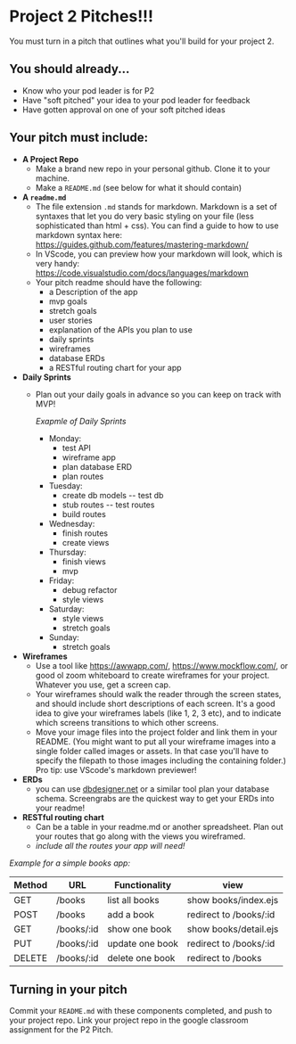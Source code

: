 # Project 2 Pitches!!!
You must turn in a pitch that outlines what you'll build for your project 2. 

## You should already...
- Know who your pod leader is for P2
- Have "soft pitched" your idea to your pod leader for feedback
- Have gotten approval on one of your soft pitched ideas

## Your pitch must include:
* **A Project Repo**
  - Make a brand new repo in your personal github. Clone it to your machine.
  - Make a `README.md` (see below for what it should contain)
* **A `readme.md`**
  - The file extension `.md` stands for markdown. Markdown is a set of syntaxes that let you do very basic styling on your file (less sophisticated than html + css). You can find a guide to how to use markdown syntax here: https://guides.github.com/features/mastering-markdown/
  - In VScode, you can preview how your markdown will look, which is very handy: https://code.visualstudio.com/docs/languages/markdown
  - Your pitch readme should have the following:
    - a Description of the app
    - mvp goals
    - stretch goals
    - user stories 
    - explanation of the APIs you plan to use 
    - daily sprints
    - wireframes
    - database ERDs
    - a RESTful routing chart for your app
* **Daily Sprints** 
  * Plan out your daily goals in advance so you can keep on track with MVP!

    *Exapmle of Daily Sprints*
    - Monday:
      * test API
      * wireframe app
      * plan database ERD
      * plan routes
    - Tuesday:
      * create db models -- test db
      * stub routes -- test routes
      * build routes
    - Wednesday:
      * finish routes
      * create views
    - Thursday:
      * finish views
      * mvp
    - Friday:
      * debug refactor
      * style views
    - Saturday:
      * style views
      * stretch goals
    - Sunday:
      * stretch goals
* **Wireframes**
  - Use a tool like https://awwapp.com/, https://www.mockflow.com/, or good ol zoom whiteboard to create wireframes for your project. Whatever you use, get a screen cap.
  - Your wireframes should walk the reader through the screen states, and should include short descriptions of each screen. It's a good idea to give your wireframes labels (like 1, 2, 3 etc), and to indicate which screens transitions to which other screens.
  - Move your image files into the project folder and link them in your README. (You might want to put all your wireframe images into a single folder called images or assets. In that case you'll have to specify the filepath to those images including the containing folder.) Pro tip: use VScode's markdown previewer!
* **ERDs**
  - you can use [dbdesigner.net](https://app.dbdesigner.net/) or a similar tool plan your database schema. Screengrabs are the quickest way to get your ERDs into your readme!
* **RESTful routing chart** 
  * Can be a table in your readme.md or another spreadsheet. Plan out your routes that go along with the views you wireframed. 
  * _include all the routes your app will need!_

*Example for a simple books app:*

| Method | URL | Functionality | view |
|--------|-----|---------------|------|
| GET  | /books | list all books | show books/index.ejs
| POST | /books | add a book | redirect to /books/:id
| GET  | /books/:id | show one book |  show books/detail.ejs
| PUT  | /books/:id | update one book | redirect to /books/:id
| DELETE | /books/:id | delete one book | redirect to /books




## Turning in your pitch
Commit your `README.md` with these components completed, and push to your project repo. Link your project repo in the google classroom assignment for the P2 Pitch.